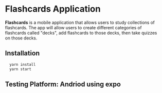 # Flashcards Application
**Flashcards** is a mobile application that allows users to study collections of flashcards. 
The app will allow users to create different categories of flashcards called "decks", 
add flashcards to those decks, then take quizzes on those decks.

## Installation 
```bash
  yarn install
  yarn start
```

## Testing Platform: Andriod using expo

